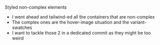Styled non-complex elements
- I went ahead and tailwind-ed all the containers that are non-complex
- The complex ones are the hover-image situation and the variant-swatches
- I want to tackle those 2 in a dedicated commit as they might be too weird
